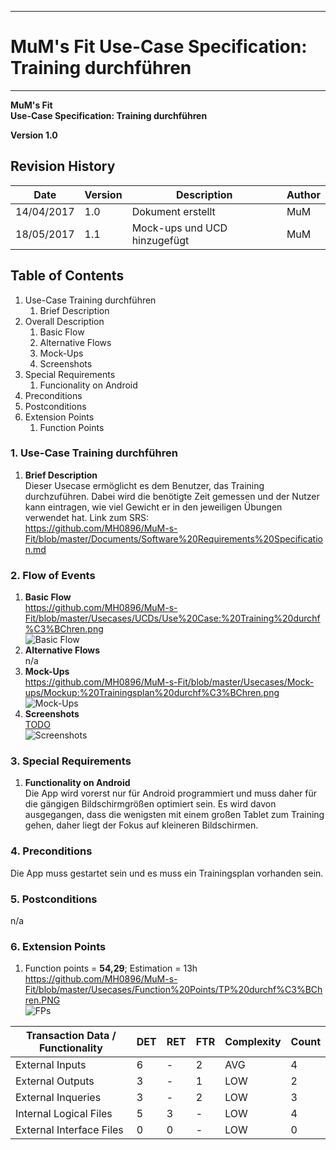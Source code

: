 -------------
# MuM's Fit Use-Case Specification: Training durchführen #
-------------
**MuM's Fit**  
**Use-Case Specification: Training durchführen**

**Version 1.0**

## Revision History ##
 
|Date|Version|Description|Author|
|----|----|----|----|
|14/04/2017|1.0|Dokument erstellt|MuM|
|18/05/2017|1.1|Mock-ups und UCD hinzugefügt|MuM|
 

## Table of Contents ##
1. Use-Case Training durchführen
	1. Brief Description
2. Overall Description
	1. Basic Flow
	2. Alternative Flows
	4. Mock-Ups
	5. Screenshots
3. Special Requirements
	1. Funcionality on Android
4. Preconditions
5. Postconditions
6. Extension Points
	1. Function Points

### 1. Use-Case Training durchführen ###
1. **Brief Description**  
Dieser Usecase ermöglicht es dem Benutzer, das Training durchzuführen. Dabei wird die benötigte Zeit gemessen und der Nutzer kann eintragen, wie viel Gewicht er in den jeweiligen Übungen verwendet hat.
	Link zum SRS:   
	<a href="https://github.com/MH0896/MuM-s-Fit/blob/master/Documents/Software%20Requirements%20Specification.md">https://github.com/MH0896/MuM-s-Fit/blob/master/Documents/Software%20Requirements%20Specification.md</a>

### 2. Flow of Events ###
1. **Basic Flow**  
<a href="https://github.com/MH0896/MuM-s-Fit/blob/master/Usecases/UCDs/Use%20Case:%20Training%20durchf%C3%BChren.png">https://github.com/MH0896/MuM-s-Fit/blob/master/Usecases/UCDs/Use%20Case:%20Training%20durchf%C3%BChren.png</a>  
![Basic Flow](https://github.com/MH0896/MuM-s-Fit/blob/master/Usecases/UCDs/Use%20Case:%20Training%20durchf%C3%BChren.png "Basic Flow")
2. **Alternative Flows**  
n/a
3. **Mock-Ups**  
<a href="https://github.com/MH0896/MuM-s-Fit/blob/master/Usecases/Mock-ups/Mockup:%20Trainingsplan%20durchf%C3%BChren.png">https://github.com/MH0896/MuM-s-Fit/blob/master/Usecases/Mock-ups/Mockup:%20Trainingsplan%20durchf%C3%BChren.png</a>  
![Mock-Ups](https://github.com/MH0896/MuM-s-Fit/blob/master/Usecases/Mock-ups/Mockup:%20Trainingsplan%20durchf%C3%BChren.png "Mock-Ups")
4. **Screenshots**  
<a href="TODO">TODO</a>  
![Screenshots](TODO "Screenshots")

### 3. Special Requirements ###
1. **Functionality on Android**  
Die App wird vorerst nur für Android programmiert und muss daher für die gängigen Bildschirmgrößen optimiert sein. Es wird davon ausgegangen, dass die wenigsten mit einem großen Tablet zum Training gehen, daher liegt der Fokus auf kleineren Bildschirmen.

### 4. Preconditions ###
Die App muss gestartet sein und es muss ein Trainingsplan vorhanden sein.

### 5. Postconditions ###
n/a

### 6. Extension Points ###
1. Function points = **54,29**; Estimation = 13h   
<a href="https://github.com/MH0896/MuM-s-Fit/blob/master/Usecases/Function%20Points/TP%20durchf%C3%BChren.PNG">https://github.com/MH0896/MuM-s-Fit/blob/master/Usecases/Function%20Points/TP%20durchf%C3%BChren.PNG</a>  
![FPs](https://github.com/MH0896/MuM-s-Fit/blob/master/Usecases/Function%20Points/TP%20durchf%C3%BChren.PNG "FPs")  
 
|Transaction Data / Functionality|DET|RET|FTR|Complexity|Count|
|----|----|----|----|----|----|
|External Inputs|6|-|2|AVG|4|
|External Outputs|3|-|1|LOW|2|
|External Inqueries|3|-|2|LOW|3|
|Internal Logical Files|5|3|-|LOW|4|
|External Interface Files|0|0|-|LOW|0|